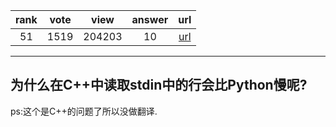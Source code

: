 
| rank | vote | view | answer | url |
|:-:|:-:|:-:|:-:|:-:|
|51|1519|204203|10| [url](http://stackoverflow.com/questions/9371238/why-is-reading-lines-from-stdin-much-slower-in-c-than-python) |
***

## 为什么在C++中读取stdin中的行会比Python慢呢?

ps:这个是C++的问题了所以没做翻译.